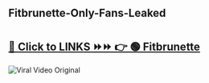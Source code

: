 
 ## Fitbrunette-Only-Fans-Leaked

# <h2><a href="https://clipsfans.com/Fitbrunette&ref=git">🔗 Click to LINKS ⏩⏩ 👉 🟢 Fitbrunette </a></h2>

<a href="https://clipsfans.com/Fitbrunette&ref=git" rel="nofollow" data-target="animated-image.originalLink"><img src="https://i.ibb.co.com/xMMVF88/686577567.gif" alt="Viral Video Original" style="max-width: 100%; display: inline-block;" data-target="animated-image.originalImage"></a>
